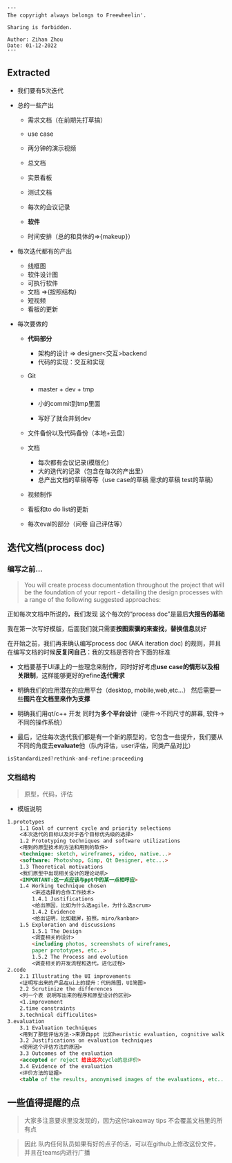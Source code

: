 ```
'''
The copyright always belongs to Freewheelin'.

Sharing is forbidden.

Author: Zihan Zhou
Date: 01-12-2022
'''
```
## Extracted

* 我们要有5次迭代

* 总的一些产出

  * 需求文档（在前期先打草搞）
  * use case

  * 两分钟的演示视频
  * 总文档
  * 实景看板
  * 测试文档
  * 每次的会议记录
  * **软件**
  * 时间安排（总的和具体的=>{makeup}）

* 每次迭代都有的产出

  * 线框图
  * 软件设计图
  * 可执行软件
  * 文档 =>{按照结构}
  * 短视频
  * 看板的更新

* 每次要做的

  * **代码部分** 

    * 架构的设计 => designer<交互>backend
    * 代码的实现：交互和实现

  * Git 

    * master + dev + tmp

    * 小的commit到tmp里面
    * 写好了就合并到dev

  * 文件备份以及代码备份（本地+云盘）

  * 文档

    * 每次都有会议记录(模版化)
    * 大的迭代的记录（包含在每次的产出里）
    * 总产出文档的草稿等等（use case的草稿 需求的草稿 test的草稿）

  * 视频制作
  * 看板和to do list的更新
  * 每次eval的部分（问卷 自己评估等）

## 迭代文档(process doc)



### 编写之前...

> You will create process documentation throughout the project that will be the foundation of your report - detailing the design processes with a range of the following suggested approaches:

正如每次文档中所说的，我们发现 这个每次的“process doc”是最后**大报告的基础**

我在第一次写好模版，后面我们就只需要**按图索骥的来查找，替换信息**就好

在开始之前，我们再来确认编写process doc (AKA iteration doc) 的规则，并且在编写文档的时候**反复问自己**：我的文档是否符合下面的标准

*  文档要基于UI课上的一些理念来制作，同时好好考虑**use case的情形以及相关限制**，这样能够更好的refine**迭代需求**

* 明确我们的应用潜在的应用平台（desktop, mobile,web,etc...）  然后需要一些**图片在文档里来作为支撑**
* 明确我们用qt/c++ 开发 同时为**多个平台设计**（硬件->不同尺寸的屏幕, 软件-> 不同的操作系统）
* 最后，记住每次迭代我们都是有一个新的原型的，它包含一些提升，我们要从不同的角度去**evaluate**他（队内评估，user评估，同类产品对比）

```c
isStandardized?rethink-and-refine:proceeding
```

### 文档结构

>  原型，代码，评估

* 模版说明

```markdown
1.prototypes
	1.1 Goal of current cycle and priority selections
	<本次迭代的目标以及对于各个目标优先级的选择>
	1.2 Prototyping techniques and software utilizations
	<用到的原型技术的方法和用到的软件>
	<technique: sketch, wireframes, video, native...>
	<software: Photoshop, Gimp, Qt Designer, etc...>
	1.3 Theoretical motivations
	<我们原型中出现相关设计的理论动机>
	<IMPORTANT:这一点应该与ppt中的某一点相呼应>
	1.4 Working technique chosen
		<讲述选择的合作工作技术>
		1.4.1 Justifications
		<给出原因，比如为什么选agile，为什么选scrum>
		1.4.2 Evidence
		<给出证明，比如截屏，拍照，miro/kanban>
	1.5 Exploration and discussions
		1.5.1 The Design
		<调查相关的设计>
		<including photos, screenshots of wireframes,
		paper prototypes, etc..>
		1.5.2 The Process and evolution
		<调查相关的开发流程和迭代，进化过程>
2.code
	2.1 Illustrating the UI improvements
	<证明写出来的产品在ui上的提升：代码简图，UI简图>
	2.2 Scrutinize the differences
	<列一个表 说明写出来的程序和原型设计的区别>
	<1.improvement
	2.time constraints
	3.technical difficulites>
3.evaluation
	3.1 Evaluation techniques
	<用到了那些评估方法->来源自ppt 比如heuristic evaluation, cognitive walkthrough, questionnaire, etc>
	3.2 Justifications on evaluation techniques
	<使用这个评估方法的原因>
	3.3 Outcomes of the evaluation
	<accepted or reject 给出这次cycle的总评价>
	3.4 Evidence of the evaluation
	<评价方法的证据>
	<table of the results, anonymised images of the evaluations, etc...>
```



## 一些值得提醒的点

> 大家多注意要求里没发现的，因为这份takeaway tips 不会覆盖文档里的所有点

>因此 队内任何队员如果有好的点子的话，可以在github上修改这份文件，并且在teams内进行广播
